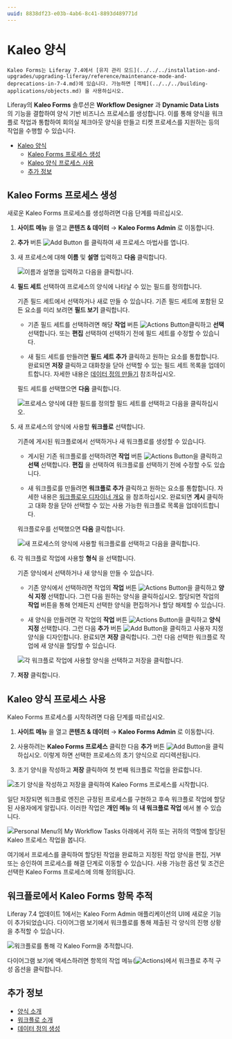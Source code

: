 ```yaml
---
uuid: 8838df23-e03b-4ab6-8c41-8893d489771d
---
```


# Kaleo 양식

```{important}
Kaleo Forms는 Liferay 7.4에서 [유지 관리 모드](../../../installation-and-upgrades/upgrading-liferay/reference/maintenance-mode-and-deprecations-in-7-4.md)에 있습니다. 가능하면 [객체](../../../building-applications/objects.md) 을 사용하십시오.
```

Liferay의 **Kaleo Forms** 솔루션은 **Workflow Designer** 과 **Dynamic Data Lists** 의 기능을 결합하여 양식 기반 비즈니스 프로세스를 생성합니다. 이를 통해 양식을 워크플로 작업과 통합하여 회의실 체크아웃 양식을 만들고 티켓 프로세스를 지원하는 등의 작업을 수행할 수 있습니다.

* [Kaleo 양식](#kaleo-forms)
  * [Kaleo Forms 프로세스 생성](#creating-a-kaleo-forms-process)
  * [Kaleo 양식 프로세스 사용](#using-a-kaleo-forms-process)
  * [추가 정보](#additional-information)

## Kaleo Forms 프로세스 생성

새로운 Kaleo Forms 프로세스를 생성하려면 다음 단계를 따르십시오.

1. **사이트 메뉴** 을 열고 **콘텐츠 & 데이터** &rarr; **Kaleo Forms Admin** 로 이동합니다.

1. **추가** 버튼 ![Add Button](../../../images/icon-add.png) 를 클릭하여 새 프로세스 마법사를 엽니다.

1. 새 프로세스에 대해 **이름** 및 **설명** 입력하고 **다음** 클릭합니다.

    ![이름과 설명을 입력하고 다음을 클릭합니다.](./kaleo-forms/images/01.png)

1. **필드 세트** 선택하여 프로세스의 양식에 나타날 수 있는 필드를 정의합니다.

   기존 필드 세트에서 선택하거나 새로 만들 수 있습니다. 기존 필드 세트에 포함된 모든 요소를 미리 보려면 **필드 보기** 클릭합니다.

   * 기존 필드 세트를 선택하려면 해당 **작업** 버튼 ![Actions Button](../../../images/icon-add.png)클릭하고 **선택** 선택합니다. 또는 **편집** 선택하여 선택하기 전에 필드 세트를 수정할 수 있습니다.

   * 새 필드 세트를 만들려면 **필드 세트 추가** 클릭하고 원하는 요소를 통합합니다. 완료되면 **저장** 클릭하고 대화창을 닫아 선택할 수 있는 필드 세트 목록을 업데이트합니다. 자세한 내용은 [데이터 정의 만들기](../dynamic-data-lists/creating-data-definitions.md) 참조하십시오.

   필드 세트를 선택했으면 **다음** 클릭합니다.

   ![프로세스 양식에 대한 필드를 정의할 필드 세트를 선택하고 다음을 클릭하십시오.](./kaleo-forms/images/02.png)

1. 새 프로세스의 양식에 사용할 **워크플로** 선택합니다.

   기존에 게시된 워크플로에서 선택하거나 새 워크플로를 생성할 수 있습니다.

   * 게시된 기존 워크플로를 선택하려면 **작업** 버튼 ![Actions Button](../../../images/icon-actions.png)을 클릭하고 **선택** 선택합니다. **편집** 을 선택하여 워크플로를 선택하기 전에 수정할 수도 있습니다.

   * 새 워크플로를 만들려면 **워크플로 추가** 클릭하고 원하는 요소를 통합합니다. 자세한 내용은 [워크플로우 디자이너 개요](../../workflow/designing-and-managing-workflows/workflow-designer/workflow-designer-overview.md) 을 참조하십시오. 완료되면 **게시** 클릭하고 대화 창을 닫아 선택할 수 있는 사용 가능한 워크플로 목록을 업데이트합니다.

   워크플로우를 선택했으면 **다음** 클릭합니다.

   ![새 프로세스의 양식에 사용할 워크플로를 선택하고 다음을 클릭합니다.](./kaleo-forms/images/03.png)

1. 각 워크플로 작업에 사용할 **형식** 을 선택합니다.

   기존 양식에서 선택하거나 새 양식을 만들 수 있습니다.

   * 기존 양식에서 선택하려면 작업의 **작업** 버튼 ![Actions Button](../../../images/icon-actions.png)을 클릭하고 **양식 지정** 선택합니다. 그런 다음 원하는 양식을 클릭하십시오. 할당되면 작업의 **작업** 버튼을 통해 언제든지 선택한 양식을 편집하거나 할당 해제할 수 있습니다.

   * 새 양식을 만들려면 각 작업의 **작업** 버튼 ![Actions Button](../../../images/icon-actions.png)을 클릭하고 **양식 지정** 선택합니다. 그런 다음 **추가** 버튼 ![Add Button](../../../images/icon-add.png)을 클릭하고 사용자 지정 양식을 디자인합니다. 완료되면 **저장** 클릭합니다. 그런 다음 선택한 워크플로 작업에 새 양식을 할당할 수 있습니다.

   ![각 워크플로 작업에 사용할 양식을 선택하고 저장을 클릭합니다.](./kaleo-forms/images/04.png)

1. **저장** 클릭합니다.

## Kaleo 양식 프로세스 사용

Kaleo Forms 프로세스를 시작하려면 다음 단계를 따르십시오.

1. **사이트 메뉴** 을 열고 **콘텐츠 & 데이터** &rarr; **Kaleo Forms Admin** 로 이동합니다.

1. 사용하려는 **Kaleo Forms 프로세스** 클릭한 다음 **추가** 버튼 ![Add Button](../../../images/icon-add.png)을 클릭하십시오. 이렇게 하면 선택한 프로세스의 초기 양식으로 리디렉션됩니다.

1. 초기 양식을 작성하고 **저장** 클릭하여 첫 번째 워크플로 작업을 완료합니다.

![초기 양식을 작성하고 저장을 클릭하여 Kaleo Forms 프로세스를 시작합니다.](./kaleo-forms/images/05.png)

일단 저장되면 워크플로 엔진은 규정된 프로세스를 구현하고 후속 워크플로 작업에 할당된 사용자에게 알립니다. 이러한 작업은 **개인 메뉴** 의 **내 워크플로 작업** 에서 볼 수 있습니다.

![Personal Menu의 My Workflow Tasks 아래에서 귀하 또는 귀하의 역할에 할당된 Kaleo 프로세스 작업을 봅니다.](./kaleo-forms/images/06.png)

여기에서 프로세스를 클릭하여 할당된 작업을 완료하고 지정된 작업 양식을 편집, 거부 또는 승인하여 프로세스를 해결 단계로 이동할 수 있습니다. 사용 가능한 옵션 및 조건은 선택한 Kaleo Forms 프로세스에 의해 정의됩니다.

## 워크플로에서 Kaleo Forms 항목 추적

Liferay 7.4 업데이트 1에서는 Kaleo Form Admin 애플리케이션의 UI에 새로운 기능이 추가되었습니다. 다이어그램 보기에서 워크플로를 통해 제출된 각 양식의 진행 상황을 추적할 수 있습니다.

![워크플로를 통해 각 Kaleo Form을 추적합니다.](./kaleo-forms/images/07.png)

다이어그램 보기에 액세스하려면 항목의 작업 메뉴(![Actions](../../../images/icon-actions.png))에서 워크플로 추적 구성 옵션을 클릭합니다.

## 추가 정보

* [양식 소개](../introduction-to-forms.md)
* [워크플로 소개](../../workflow/introduction-to-workflow.md)
* [데이터 정의 생성](../dynamic-data-lists/creating-data-definitions.md)
